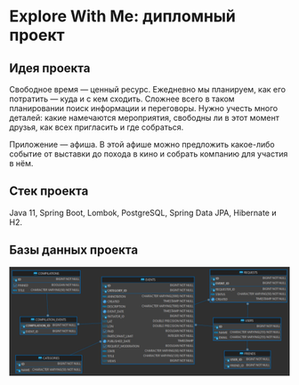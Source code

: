 # Explore With Me: дипломный проект

## Идея проекта

Свободное время — ценный ресурс. Ежедневно мы планируем, как его потратить — куда и с кем сходить. Сложнее всего в таком
планировании поиск информации и переговоры. Нужно учесть много деталей: какие намечаются мероприятия, свободны ли в этот
момент друзья, как всех пригласить и где собраться.

Приложение — афиша. В этой афише можно предложить какое-либо событие от выставки до похода
в кино и собрать компанию для участия в нём.

## Стек проекта

Java 11, Spring Boot, Lombok, PostgreSQL, Spring Data JPA, Hibernate и H2.

## Базы данных проекта
![](main-service/src/main/resources/DB.png)
